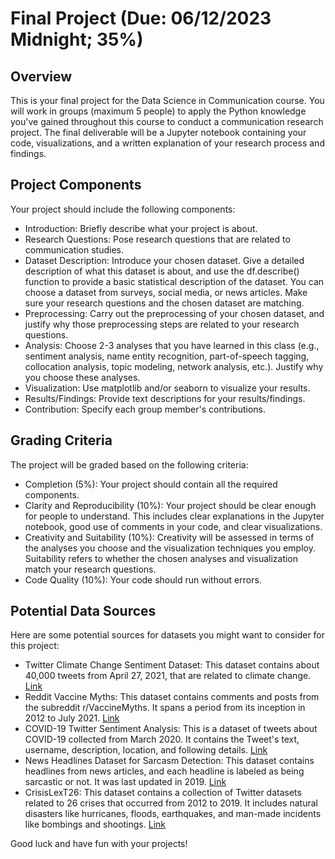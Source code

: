 # Final Project (Due: 06/12/2023 Midnight; 35%)

## Overview

This is your final project for the Data Science in Communication course. You will work in groups (maximum 5 people) to apply the Python knowledge you've gained throughout this course to conduct a communication research project. The final deliverable will be a Jupyter notebook containing your code, visualizations, and a written explanation of your research process and findings.

## Project Components

Your project should include the following components:

- Introduction: Briefly describe what your project is about.
- Research Questions: Pose research questions that are related to communication studies.
- Dataset Description: Introduce your chosen dataset. Give a detailed description of what this dataset is about, and use the df.describe() function to provide a basic statistical description of the dataset. You can choose a dataset from surveys, social media, or news articles. Make sure your research questions and the chosen dataset are matching.
- Preprocessing: Carry out the preprocessing of your chosen dataset, and justify why those preprocessing steps are related to your research questions.
- Analysis: Choose 2-3 analyses that you have learned in this class (e.g., sentiment analysis, name entity recognition, part-of-speech tagging, collocation analysis, topic modeling, network analysis, etc.). Justify why you choose these analyses.
- Visualization: Use matplotlib and/or seaborn to visualize your results.
- Results/Findings: Provide text descriptions for your results/findings.
- Contribution: Specify each group member's contributions.

## Grading Criteria

The project will be graded based on the following criteria:

- Completion (5%): Your project should contain all the required components.
- Clarity and Reproducibility (10%): Your project should be clear enough for people to understand. This includes clear explanations in the Jupyter notebook, good use of comments in your code, and clear visualizations. 
- Creativity and Suitability (10%): Creativity will be assessed in terms of the analyses you choose and the visualization techniques you employ. Suitability refers to whether the chosen analyses and visualization match your research questions.
- Code Quality (10%): Your code should run without errors.

## Potential Data Sources

Here are some potential sources for datasets you might want to consider for this project:

- Twitter Climate Change Sentiment Dataset: This dataset contains about 40,000 tweets from April 27, 2021, that are related to climate change. [Link](https://www.kaggle.com/datasets/edqian/twitter-climate-change-sentiment-dataset)
- Reddit Vaccine Myths: This dataset contains comments and posts from the subreddit r/VaccineMyths. It spans a period from its inception in 2012 to July 2021. [Link](https://www.kaggle.com/gpreda/reddit-vaccine-myths)
- COVID-19 Twitter Sentiment Analysis: This is a dataset of tweets about COVID-19 collected from March 2020. It contains the Tweet's text, username, description, location, and following details. [Link](https://www.kaggle.com/datatattle/covid-19-nlp-text-classification)
- News Headlines Dataset for Sarcasm Detection: This dataset contains headlines from news articles, and each headline is labeled as being sarcastic or not. It was last updated in 2019. [Link](https://www.kaggle.com/rmisra/news-headlines-dataset-for-sarcasm-detection)
- CrisisLexT26: This dataset contains a collection of Twitter datasets related to 26 crises that occurred from 2012 to 2019. It includes natural disasters like hurricanes, floods, earthquakes, and man-made incidents like bombings and shootings. [Link](https://crisislex.org/data-collections.html#CrisisLexT26)

Good luck and have fun with your projects!